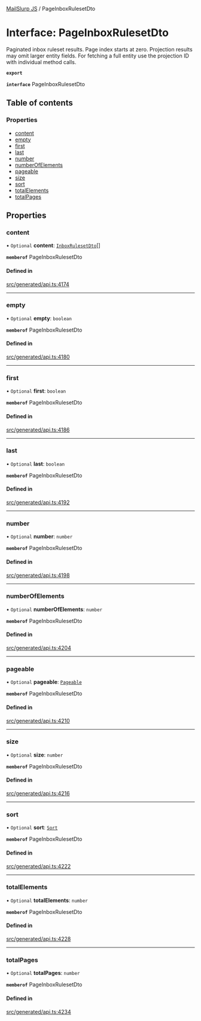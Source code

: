 [MailSlurp JS](../README.md) / PageInboxRulesetDto

# Interface: PageInboxRulesetDto

Paginated inbox ruleset results. Page index starts at zero. Projection results may omit larger entity fields. For fetching a full entity use the projection ID with individual method calls.

**`export`**

**`interface`** PageInboxRulesetDto

## Table of contents

### Properties

- [content](PageInboxRulesetDto.md#content)
- [empty](PageInboxRulesetDto.md#empty)
- [first](PageInboxRulesetDto.md#first)
- [last](PageInboxRulesetDto.md#last)
- [number](PageInboxRulesetDto.md#number)
- [numberOfElements](PageInboxRulesetDto.md#numberofelements)
- [pageable](PageInboxRulesetDto.md#pageable)
- [size](PageInboxRulesetDto.md#size)
- [sort](PageInboxRulesetDto.md#sort)
- [totalElements](PageInboxRulesetDto.md#totalelements)
- [totalPages](PageInboxRulesetDto.md#totalpages)

## Properties

### content

• `Optional` **content**: [`InboxRulesetDto`](InboxRulesetDto.md)[]

**`memberof`** PageInboxRulesetDto

#### Defined in

[src/generated/api.ts:4174](https://github.com/mailslurp/mailslurp-client/blob/f0f645f/src/generated/api.ts#L4174)

___

### empty

• `Optional` **empty**: `boolean`

**`memberof`** PageInboxRulesetDto

#### Defined in

[src/generated/api.ts:4180](https://github.com/mailslurp/mailslurp-client/blob/f0f645f/src/generated/api.ts#L4180)

___

### first

• `Optional` **first**: `boolean`

**`memberof`** PageInboxRulesetDto

#### Defined in

[src/generated/api.ts:4186](https://github.com/mailslurp/mailslurp-client/blob/f0f645f/src/generated/api.ts#L4186)

___

### last

• `Optional` **last**: `boolean`

**`memberof`** PageInboxRulesetDto

#### Defined in

[src/generated/api.ts:4192](https://github.com/mailslurp/mailslurp-client/blob/f0f645f/src/generated/api.ts#L4192)

___

### number

• `Optional` **number**: `number`

**`memberof`** PageInboxRulesetDto

#### Defined in

[src/generated/api.ts:4198](https://github.com/mailslurp/mailslurp-client/blob/f0f645f/src/generated/api.ts#L4198)

___

### numberOfElements

• `Optional` **numberOfElements**: `number`

**`memberof`** PageInboxRulesetDto

#### Defined in

[src/generated/api.ts:4204](https://github.com/mailslurp/mailslurp-client/blob/f0f645f/src/generated/api.ts#L4204)

___

### pageable

• `Optional` **pageable**: [`Pageable`](Pageable.md)

**`memberof`** PageInboxRulesetDto

#### Defined in

[src/generated/api.ts:4210](https://github.com/mailslurp/mailslurp-client/blob/f0f645f/src/generated/api.ts#L4210)

___

### size

• `Optional` **size**: `number`

**`memberof`** PageInboxRulesetDto

#### Defined in

[src/generated/api.ts:4216](https://github.com/mailslurp/mailslurp-client/blob/f0f645f/src/generated/api.ts#L4216)

___

### sort

• `Optional` **sort**: [`Sort`](Sort.md)

**`memberof`** PageInboxRulesetDto

#### Defined in

[src/generated/api.ts:4222](https://github.com/mailslurp/mailslurp-client/blob/f0f645f/src/generated/api.ts#L4222)

___

### totalElements

• `Optional` **totalElements**: `number`

**`memberof`** PageInboxRulesetDto

#### Defined in

[src/generated/api.ts:4228](https://github.com/mailslurp/mailslurp-client/blob/f0f645f/src/generated/api.ts#L4228)

___

### totalPages

• `Optional` **totalPages**: `number`

**`memberof`** PageInboxRulesetDto

#### Defined in

[src/generated/api.ts:4234](https://github.com/mailslurp/mailslurp-client/blob/f0f645f/src/generated/api.ts#L4234)
